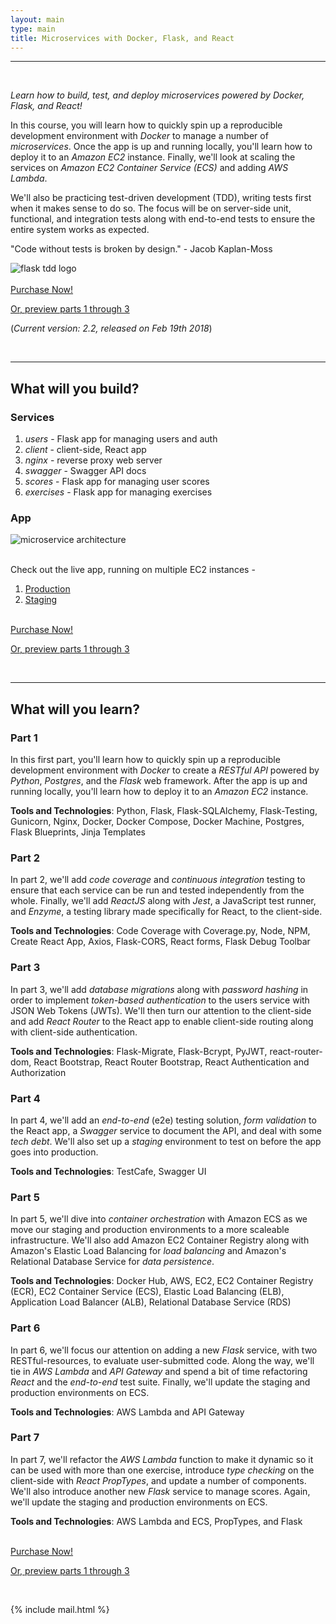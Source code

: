 ```yaml
---
layout: main
type: main
title: Microservices with Docker, Flask, and React
---
```


<hr><br>

<p><em>Learn how to build, test, and deploy microservices powered by Docker, Flask, and React!</em></p>

In this course, you will learn how to quickly spin up a reproducible development environment with *Docker* to manage a number of *microservices*. Once the app is up and running locally, you'll learn how to deploy it to an *Amazon EC2* instance. Finally, we'll look at scaling the services on *Amazon EC2 Container Service (ECS)* and adding *AWS Lambda*.

We'll also be practicing test-driven development (TDD), writing tests first when it makes sense to do so. The focus will be on server-side unit, functional, and integration tests along with end-to-end tests to ensure the entire system works as expected.

"Code without tests is broken by design." - Jacob Kaplan-Moss

<div style="text-align:left;">
  <img src="/assets/img/course/03_flask-tdd-logo.png" style="max-width: 100%; border:0; box-shadow: none;" alt="flask tdd logo">
</div>

<br>

<div>
  <a class="btn btn-success btn-lg" href="https://gum.co/flask">Purchase Now!</a>
  <p><a href="{{ site.url }}/part-one-intro">Or, preview parts 1 through 3</a></p>
</div>

(*Current version: 2.2, released on Feb 19th 2018*)

<a class="twitter-share-button" data-show-count="false" href="https://twitter.com/intent/tweet?text=Microservices%20with%20Docker,%20Flask,%20and%20React%20%23webdev&amp;url=https://testdriven.io&amp;via={{ site.twitter }}" rel="nofollow" target="_blank" title="Share on Twitter"></a><script async src="//platform.twitter.com/widgets.js" charset="utf-8"></script>

<br>

---

## What will you build?

### Services

1. *users* - Flask app for managing users and auth
1. *client* - client-side, React app
1. *nginx* - reverse proxy web server
1. *swagger* - Swagger API docs
1. *scores* - Flask app for managing user scores
1. *exercises* - Flask app for managing exercises

### App

<div style="text-align:left;">
  <img src="/assets/img/course/07_testdriven.png" style="max-width: 100%; border:0; box-shadow: none;" alt="microservice architecture">
</div>

<br>

Check out the live app, running on multiple EC2 instances -

1. [Production](http://testdriven-production-alb-1950288253.us-west-1.elb.amazonaws.com)
1. [Staging](http://testdriven-staging-alb-355212289.us-west-1.elb.amazonaws.com)

<br>

<div>
  <a class="btn btn-success btn-lg" href="https://gum.co/flask">Purchase Now!</a>
  <p><a href="{{ site.url }}/part-one-intro">Or, preview parts 1 through 3</a></p>
</div>

<br>

---


## What will you learn?


### Part 1

In this first part, you'll learn how to quickly spin up a reproducible development environment with *Docker* to create a *RESTful API* powered by *Python*, *Postgres*, and the *Flask* web framework. After the app is up and running locally, you'll learn how to deploy it to an *Amazon EC2* instance.

**Tools and Technologies**: Python, Flask, Flask-SQLAlchemy, Flask-Testing, Gunicorn, Nginx, Docker, Docker Compose, Docker Machine, Postgres, Flask Blueprints, Jinja Templates

### Part 2

In part 2, we'll add *code coverage* and *continuous integration* testing to ensure that each service can be run and tested independently from the whole. Finally, we'll add *ReactJS* along with *Jest*, a JavaScript test runner, and *Enzyme*, a testing library made specifically for React, to the client-side.

**Tools and Technologies**: Code Coverage with Coverage.py, Node, NPM, Create React App, Axios, Flask-CORS, React forms, Flask Debug Toolbar

### Part 3

In part 3, we'll add *database migrations* along with *password hashing* in order to implement *token-based authentication* to the users service with JSON Web Tokens (JWTs). We'll then turn our attention to the client-side and add *React Router* to the React app to enable client-side routing along with client-side authentication.

**Tools and Technologies**: Flask-Migrate, Flask-Bcrypt, PyJWT, react-router-dom, React Bootstrap, React Router Bootstrap, React Authentication and Authorization

### Part 4

In part 4, we'll add an *end-to-end* (e2e) testing solution, *form validation* to the React app, a *Swagger* service to document the API, and deal with some *tech debt*. We'll also set up a *staging* environment to test on before the app goes into production.

**Tools and Technologies**: TestCafe, Swagger UI

### Part 5

In part 5, we'll dive into *container orchestration* with Amazon ECS as we move our staging and production environments to a more scaleable infrastructure. We'll also add Amazon EC2 Container Registry along with Amazon's Elastic Load Balancing for *load balancing* and Amazon's Relational Database Service for *data persistence*.

**Tools and Technologies**: Docker Hub, AWS, EC2, EC2 Container Registry (ECR), EC2 Container Service (ECS), Elastic Load Balancing (ELB), Application Load Balancer (ALB), Relational Database Service (RDS)

### Part 6

In part 6, we'll focus our attention on adding a new *Flask* service, with two RESTful-resources, to evaluate user-submitted code. Along the way, we'll tie in *AWS Lambda* and *API Gateway* and spend a bit of time refactoring *React* and the *end-to-end* test suite. Finally, we'll update the staging and production environments on ECS.

**Tools and Technologies**: AWS Lambda and API Gateway

### Part 7

In part 7, we'll refactor the *AWS Lambda* function to make it dynamic so it can be used with more than one exercise, introduce *type checking* on the client-side with *React PropTypes*, and update a number of components. We'll also introduce another new *Flask* service to manage scores. Again, we'll update the staging and production environments on ECS.

**Tools and Technologies**: AWS Lambda and ECS, PropTypes, and Flask

<br>

<div>
  <a class="btn btn-success btn-lg" href="https://gum.co/flask">Purchase Now!</a>
  <p><a href="{{ site.url }}/part-one-intro">Or, preview parts 1 through 3</a></p>
</div>

<br>

{% include mail.html %}
